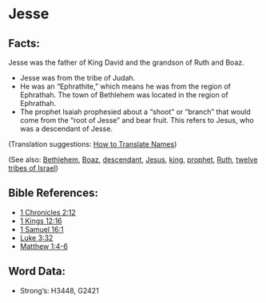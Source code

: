 # Jesse

## Facts:

Jesse was the father of King David and the grandson of Ruth and Boaz.

* Jesse was from the tribe of Judah.
* He was an “Ephrathite,” which means he was from the region of Ephrathah. The town of Bethlehem was located in the region of Ephrathah.
* The prophet Isaiah prophesied about a “shoot” or “branch” that would come from the “root of Jesse” and bear fruit. This refers to Jesus, who was a descendant of Jesse.

(Translation suggestions: [How to Translate Names](../../translate/translate-names))

(See also: [Bethlehem](../names/bethlehem.md), [Boaz](../names/boaz.md), [descendant](../other/descendant.md), [Jesus](../kt/jesus.md), [king](../other/king.md), [prophet](../kt/prophet.md), [Ruth](../names/ruth.md), [twelve tribes of Israel](../other/12tribesofisrael.md))

## Bible References:

* [1 Chronicles 2:12](rc://en/tn/help/1ch/02/12)
* [1 Kings 12:16](rc://en/tn/help/1ki/12/16)
* [1 Samuel 16:1](rc://en/tn/help/1sa/16/01)
* [Luke 3:32](rc://en/tn/help/luk/03/32)
* [Matthew 1:4-6](rc://en/tn/help/mat/01/04)

## Word Data:

* Strong’s: H3448, G2421
